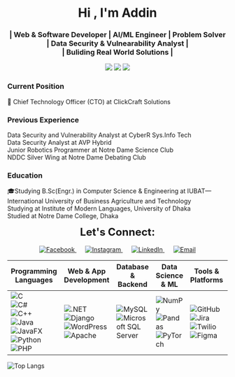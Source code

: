 <h1 align="center">Hi , I'm Addin</h1>
<h3 align="center">| Web & Software Developer | AI/ML Engineer 
| Problem Solver | Data Security & Vulnearability Analyst |<br>| Buliding Real World Solutions |</h3>

<p align="center">
  <img src="https://img.shields.io/badge/-AI/ML-00BFFF?style=flat-square&logo=python&logoColor=white" />
  <img src="https://img.shields.io/badge/-Coding-4CAF50?style=flat-square&logo=cplusplus&logoColor=white" />
  <img src="https://img.shields.io/badge/-OpenSource-FF5733?style=flat-square&logo=github&logoColor=white" />
</p>

<h3>Current Position</h3><p>💼 Chief Technology Officer (CTO) at ClickCraft Solutions
<b><h3>Previous Experience
</h3></b>Data Security and Vulnerability Analyst at CyberR Sys.Info Tech<br>
Data Security Analyst at AVP Hybrid<br>
Junior Robotics Programmer at Notre Dame Science Club<br>
NDDC Silver Wing at Notre Dame Debating Club<br>
<h3>Education</h3>
🎓Studying B.Sc(Engr.) in Computer Science & Engineering at IUBAT—International University of Business Agriculture and Technology<br>
Studying at Institute of Modern Languages, University of Dhaka<br>
Studied at Notre Dame College, Dhaka<br>

<p align="center">
  <strong style="font-size: 24px;">Let's Connect:</strong><br><br>
  
  <a href="https://facebook.com/addin_alt" target="_blank" style="margin: 0 10px;">
    <img src="https://img.shields.io/badge/Facebook-%231877F2?style=for-the-badge&logo=facebook&logoColor=white" alt="Facebook" />
  </a>
  
  <a href="https://instagram.com/addin_alt" target="_blank" style="margin: 0 10px;">
    <img src="https://img.shields.io/badge/Instagram-%23E4405F?style=for-the-badge&logo=instagram&logoColor=white" alt="Instagram" />
  </a>
  
  <a href="https://linkedin.com/in/addin-alt" target="_blank" style="margin: 0 10px;">
    <img src="https://img.shields.io/badge/LinkedIn-%230077B5?style=for-the-badge&logo=linkedin&logoColor=white" alt="LinkedIn" />
  </a>
  
  <a href="mailto:info.addincse@gmail.com" target="_blank" style="margin: 0 10px;">
    <img src="https://img.shields.io/badge/Email-%23D14836?style=for-the-badge&logo=gmail&logoColor=white" alt="Email" />
  </a>
  
</p>


| Programming Languages | Web & App Development | Database & Backend | Data Science & ML | Tools & Platforms | Hardware & Other Tech |
|----------------------|----------------------|-------------------|------------------|-------------------|----------------------|
| ![C](https://img.shields.io/badge/C-%2300599C.svg?style=for-the-badge&logo=c&logoColor=white) <br> ![C#](https://img.shields.io/badge/C%23-%23239120.svg?style=for-the-badge&logo=csharp&logoColor=white) <br> ![C++](https://img.shields.io/badge/C++-%2300599C.svg?style=for-the-badge&logo=c%2B%2B&logoColor=white) <br> ![Java](https://img.shields.io/badge/Java-%23ED8B00.svg?style=for-the-badge&logo=openjdk&logoColor=white) <br> ![JavaFX](https://img.shields.io/badge/JavaFX-%23FF0000.svg?style=for-the-badge&logo=java&logoColor=white) <br> ![Python](https://img.shields.io/badge/Python-3670A0?style=for-the-badge&logo=python&logoColor=ffdd54) <br> ![PHP](https://img.shields.io/badge/PHP-%23777BB4.svg?style=for-the-badge&logo=php&logoColor=white) <br> | ![.NET](https://img.shields.io/badge/.NET-5C2D91?style=for-the-badge&logo=.net&logoColor=white) <br> ![Django](https://img.shields.io/badge/Django-%23092E20?style=for-the-badge&logo=django&logoColor=white) <br> ![WordPress](https://img.shields.io/badge/WordPress-%23117AC9?style=for-the-badge&logo=wordpress&logoColor=white) <br> ![Apache](https://img.shields.io/badge/Apache-%23D42029?style=for-the-badge&logo=apache&logoColor=white) | ![MySQL](https://img.shields.io/badge/MySQL-4479A1?style=for-the-badge&logo=mysql&logoColor=white) <br> ![Microsoft SQL Server](https://img.shields.io/badge/Microsoft%20SQL%20Server-CC2927?style=for-the-badge&logo=microsoft%20sql%20server&logoColor=white) | ![NumPy](https://img.shields.io/badge/NumPy-%23013243?style=for-the-badge&logo=numpy&logoColor=white) <br> ![Pandas](https://img.shields.io/badge/Pandas-%23150458?style=for-the-badge&logo=pandas&logoColor=white) <br> ![PyTorch](https://img.shields.io/badge/PyTorch-%23EE4C2C?style=for-the-badge&logo=PyTorch&logoColor=white) | ![GitHub](https://img.shields.io/badge/GitHub-%23121011?style=for-the-badge&logo=github&logoColor=white) <br> ![Jira](https://img.shields.io/badge/Jira-%230A0FFF?style=for-the-badge&logo=jira&logoColor=white) <br> ![Twilio](https://img.shields.io/badge/Twilio-F22F46?style=for-the-badge&logo=twilio&logoColor=white) <br> ![Figma](https://img.shields.io/badge/Figma-%23F24E1E?style=for-the-badge&logo=figma&logoColor=white) | ![Raspberry Pi](https://img.shields.io/badge/Raspberry_Pi-C51A4A?style=for-the-badge&logo=raspberry-pi&logoColor=white) <br> ![OpenGL](https://img.shields.io/badge/OpenGL-white?style=for-the-badge&logo=opengl&logoColor=black) <br> ![nVIDIA](https://img.shields.io/badge/nVIDIA-%2376B900?style=for-the-badge&logo=nvidia&logoColor=white) |

![Top Langs](https://github-readme-stats.vercel.app/api/top-langs/?username=addin-alt\&layout=compact)






